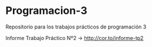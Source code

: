 ﻿# Programacion-3
Repositorio para los trabajos prácticos de programación 3


Informe Trabajo Práctico Nº2 -> http://cor.to/informe-tp2
